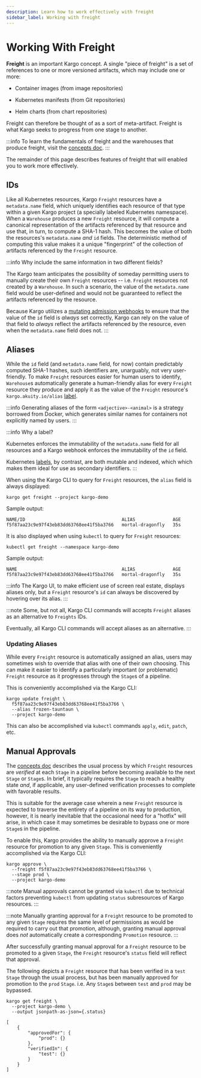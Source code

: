 ```yaml
---
description: Learn how to work effectively with freight
sidebar_label: Working with freight
---
```


# Working With Freight

**Freight** is an important Kargo concept. A single "piece of freight" is a set
of references to one or more versioned artifacts, which may include one or more:

* Container images (from image repositories)

* Kubernetes manifests (from Git repositories)

* Helm charts (from chart repositories)

Freight can therefore be thought of as a sort of meta-artifact. Freight is what
Kargo seeks to progress from one stage to another.

:::info
To learn the fundamentals of freight and the warehouses that produce freight,
visit the [concepts doc](./concepts).
:::

The remainder of this page describes features of freight that will enabled you
to work more effectively.

## IDs

Like all Kubernetes resources, Kargo `Freight` resources have a `metadata.name`
field, which uniquely identifies each resource of that type within a given Kargo
project (a specially labeled Kubernetes namespace). When a `Warehouse` produces
a new `Freight` resource, it will compute a canonical representation of the
artifacts referenced by that resource and use that, in turn, to compute a SHA-1
hash. This becomes the value of both the resources's `metadata.name` _and_ `id`
fields. The deterministic method of computing this value makes it a unique
"fingerprint" of the collection of artifacts referenced by the `Freight`
resource.

:::info
Why include the same information in two different fields?

The Kargo team anticipates the possibility of someday permitting users to
manually create their own `Freight` resources -- i.e. `Freight` resources not
created by a `Warehouse`. In such a scenario, the value of the `metadata.name`
field would be user-defined and would not be guaranteed to reflect the artifacts
referenced by the resource.

Because Kargo utilizes a
[mutating admission webhooks](https://kubernetes.io/docs/reference/access-authn-authz/admission-controllers/#mutatingadmissionwebhook)
to ensure that the value of the `id` field is _always_ set correctly, Kargo can
rely on the value of that field to _always_ reflect the artifacts referenced by
the resource, even when the `metadata.name` field does not.
:::

## Aliases

While the `id` field (and `metadata.name` field, for now) contain predictably
computed SHA-1 hashes, such identifiers are, unarguably, not very user-friendly.
To make `Freight` resources easier for human users to identify, `Warehouse`s
automatically generate a human-friendly alias for every `Freight` resource they
produce and apply it as the value of the `Freight` resource's
`kargo.akuity.io/alias`
[label](https://kubernetes.io/docs/concepts/overview/working-with-objects/labels/).

:::info
Generating aliases of the form `<adjective>-<animal>` is a strategy borrowed
from Docker, which generates similar names for containers not explicitly named
by users.
:::

:::info
Why a label?

Kubernetes enforces the immutability of the `metadata.name` field for all
resources and a Kargo webhook enforces the immutability of the `id` field.

Kubernetes
[labels](https://kubernetes.io/docs/concepts/overview/working-with-objects/labels/),
by contrast, are both mutable and indexed, which which makes them ideal for use
as secondary identifiers.
:::

When using the Kargo CLI to query for `Freight` resources, the `alias` field is
always displayed:

```shell
kargo get freight --project kargo-demo
```

Sample output:

```shell
NAME/ID                                    ALIAS              AGE
f5f87aa23c9e97f43eb83dd63768ee41f5ba3766   mortal-dragonfly   35s
```

It is also displayed when using `kubectl` to query for `Freight` resources:

```shell
kubectl get freight --namespace kargo-demo
```

Sample output:

```shell
NAME                                       ALIAS              AGE
f5f87aa23c9e97f43eb83dd63768ee41f5ba3766   mortal-dragonfly   35s
```

:::info
The Kargo UI, to make efficient use of screen real estate, displays aliases
only, but a `Freight` resource's `id` can always be discovered by hovering over
its alias.
:::

:::note
Some, but not all, Kargo CLI commands will accepts `Freight` aliases as an
alternative to `Freights` IDs.

Eventually, all Kargo CLI commands will accept aliases as an alternative.
:::

### Updating Aliases

While every `Freight` resource is automatically assigned an alias, users may
sometimes wish to override that alias with one of their own choosing. This can
make it easier to identify a particularly important (or problematic) `Freight`
resource as it progresses through the `Stage`s of a pipeline.

This is conveniently accomplished via the Kargo CLI:

```shell
kargo update freight \
  f5f87aa23c9e97f43eb83dd63768ee41f5ba3766 \
  --alias frozen-tauntaun \
  --project kargo-demo
```

This can also be accomplished via `kubectl` commands `apply`, `edit`, `patch`,
etc.

## Manual Approvals

The [concepts doc](http://localhost:3000/concepts#verifications) describes the
usual process by which `Freight` resources are _verified_ at each `Stage` in a
pipeline before becoming available to the next `Stage` or `Stage`s. In brief, it
typically requires the `Stage` to reach a healthy state _and_, if applicable,
any user-defined verification processes to complete with favorable results.

This is suitable for the average case wherein a new `Freight` resource is
expected to traverse the entirety of a pipeline on its way to production,
however, it is nearly inevitable that the occasional need for a "hotfix" will
arise, in which case it may sometimes be desirable to bypass one or more
`Stage`s in the pipeline.

To enable this, Kargo provides the ability to manually approve a `Freight`
resource for promotion to any given `Stage`. This is conveniently accomplished
via the Kargo CLI:

```shell
kargo approve \
  --freight f5f87aa23c9e97f43eb83dd63768ee41f5ba3766 \
  --stage prod \
  --project kargo-demo
```

:::note
Manual approvals cannot be granted via `kubectl` due to technical factors
preventing `kubectl` from updating `status` subresources of Kargo resources.
:::

:::note
Manually granting approval for a `Freight` resource to be promoted to any given
`Stage` requires the same level of permissions as would be required to carry out
that promotion, although, granting manual approval does _not_ automatically
create a corresponding `Promotion` resource.
:::

After successfully granting manual approval for a `Freight` resource to be
promoted to a given `Stage`, the `Freight` resource's `status` field will
reflect that approval.

The following depicts a `Freight` resource that has been verified in a `test`
`Stage` through the usual process, but has been manually approved for promotion
to the `prod` `Stage`. i.e. Any `Stage`s between `test` and `prod` may be
bypassed.

```shell
kargo get freight \
  --project kargo-demo \
  --output jsonpath-as-json={.status}
```

```shell
[
    {
        "approvedFor": {
            "prod": {}
        },
        "verifiedIn": {
            "test": {}
        }
    }
]
```
